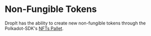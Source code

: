# Non-Fungible Tokens

DropIt has the ability to create new non-fungible tokens through the Polkadot-SDK's [NFTs Pallet](https://github.com/paritytech/polkadot-sdk/tree/master/substrate/frame/nfts).
